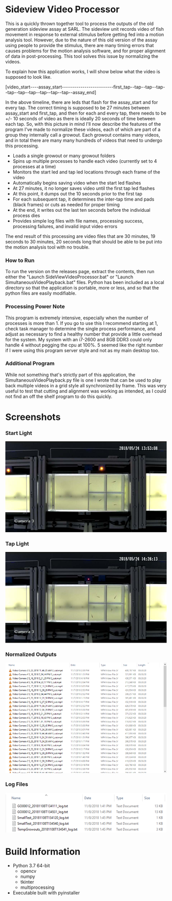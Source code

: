 # Sideview Video Processor
This is a quickly thrown together tool to process the outputs of the old generation sideview assay at SARL.
The sideview unit records video of fish movement in response to external stimulus before getting fed into a motion 
analysis tool. However, due to the nature of this old version of the assay using people to provide the stimulus, there
are many timing errors that causes problems for the motion analysis software, and for proper alignment of data in 
post-processing. This tool solves this issue by normalizing the videos.

To explain how this application works, I will show below what the video is supposed to look like.

[video_start----assay_start-------------------------first_tap--tap--tap--tap--tap--tap--tap--tap--tap--tap--assay_end]

In the above timeline, there are leds that flash for the assay_start and for every tap. The correct timing is supposed 
to be 27 minutes between assay_start and first_tap, and then for each and every tap, there needs to be +/- 10 seconds
of video as there is ideally 20 seconds of time between each tap. So, with this picture in mind I'll now describe the 
features of the program I've made to normalize these videos, each of which are part of a group they internally call a 
growout. Each growout contains many videos, and in total there are many many hundreds of videos that need to undergo 
this processing.

* Loads a single growout or many growout folders
* Spins up multiple processes to handle each video (currently set to 4 processes at a time)
* Monitors the start led and tap led locations through each frame of the video
* Automatically begins saving video when the start led flashes
* At 27 minutes, it no longer saves video until the first tap led flashes
* At this point, it dumps out the 10 seconds prior to the first tap 
* For each subsequent tap, it determines the inter-tap time and pads (black frames) or cuts as needed for proper timing
* At the end, it writes out the last ten seconds before the individual process dies
* Provides simple log files with file names, processing success, processing failures, and invalid input video errors

The end result of this processing are video files that are 30 minutes, 19 seconds to 30 minutes, 20 seconds long that 
should be able to be put into the motion analysis tool with no trouble.

### How to Run
To run the version on the releases page, extract the contents, then run either the "Launch SideViewVideoProcessor.bat"
or "Launch SimultaneousVideoPlayback.bat" files. Python has been included as a local directory so that the application
is portable, more or less, and so that the python files are easily modifiable.

### Processing Power Note
This program is extremely intensive, especially when the number of processes is more than 1. If you go to use this I 
recommend starting at 1, check task manager to determine the single process performance, and adjust as necessary to 
find a healthy number that provide a little overhead for the system. My system with an i7-2600 and 8GB DDR3 could only 
handle 4 without pegging the cpu at 100%. 5 seemed like the right number if I were using this program server style and 
not as my main desktop too.

### Additional Program
While not something that's strictly part of this application, the SimultaneousVideoPlayback.py file is one I wrote that 
can be used to play back multiple videos in a grid style all synchronized by frame. This was very useful to test that 
cutting and alignment was working as intended, as I could not find an off the shelf program to do this quickly.

# Screenshots
### Start Light
<img src="_screenshots_/start_light.jpg" title="start_light"> 

### Tap Light
<img src="_screenshots_/tap_light.jpg" title="tap_light">

### Normalized Outputs
<img src="_screenshots_/outputs_example.png" title="outputs">  

### Log Files
<img src="_screenshots_/log_files.png" title="log_files">

# Build Information
* Python 3.7 64-bit
    * opencv
    * numpy
    * tkinter
    * multiprocessing
* Executable built with pyinstaller